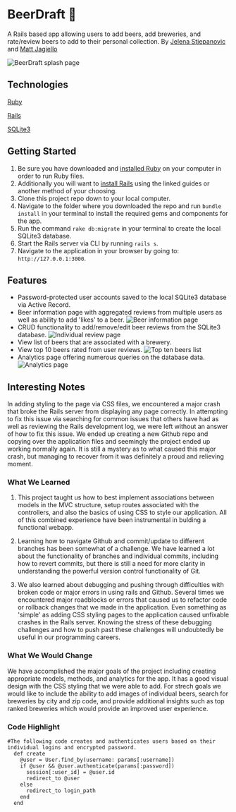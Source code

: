# BeerDraft :beer:

A Rails based app allowing users to add beers, add breweries, and rate/review beers to add to their personal collection. By [Jelena Stjepanovic](https://github.com/jelenastj) and [Matt Jagiello](https://github.com/mattjagiello)

![BeerDraft splash page](https://github.com/mattjagiello/bdraft/blob/master/app/assets/images/Bdraft_User_page.png)

## Technologies
[Ruby](https://www.ruby-lang.org/en/)

[Rails](https://rubyonrails.org/)

[SQLite3](https://www.sqlite.org/version3.html)

## Getting Started
1. Be sure you have downloaded and [installed Ruby](https://www.ruby-lang.org/en/documentation/installation/) on your computer in order to run Ruby files.
2. Additionally you will want to [install Rails](http://installrails.com/) using the linked guides or another method of your choosing.
3. Clone this project repo down to your local computer.
4. Navigate to the folder where you downloaded the repo and run `bundle install` in your terminal to install the required gems and components for the app.
5. Run the command `rake db:migrate` in your terminal to create the local SQLite3 database.
6. Start the Rails server via CLI by running `rails s`.
7. Navigate to the application in your browser by going to: `http://127.0.0.1:3000`.

## Features
- Password-protected user accounts saved to the local SQLite3 database via Active Record.
- Beer information page with aggregated reviews from multiple users as well as ability to add 'likes' to a beer.
![Beer information page](https://github.com/mattjagiello/bdraft/blob/master/app/assets/images/Bdraft_Beer_reviews.png)
- CRUD functionality to add/remove/edit beer reviews from the SQLite3 database.
![Individual review page](https://github.com/mattjagiello/bdraft/blob/master/app/assets/images/Bdraft_User_review.png)
- View list of beers that are associated with a brewery.
- View top 10 beers rated from user reviews.
![Top ten beers list](https://github.com/mattjagiello/bdraft/blob/master/app/assets/images/Bdraft_all_beers_top_ten.png)
- Analytics page offering numerous queries on the database data.
![Analytics page](https://github.com/mattjagiello/bdraft/blob/master/app/assets/images/Bdraft_analytics.png)

## Interesting Notes

In adding styling to the page via CSS files, we encountered a major crash that broke the Rails server from displaying any page correctly. In attempting to fix this issue via searching for common issues that others have had as well as reviewing the Rails development log, we were left without an answer of how to fix this issue. We ended up creating a new Github repo and copying over the application files and seemingly the project ended up working normally again. It is still a mystery as to what caused this major crash, but managing to recover from it was definitely a proud and relieving moment.

### What We Learned

1. This project taught us how to best implement associations between models in the MVC structure, setup routes associated with the controllers, and also the basics of using CSS to style our application. All of this combined experience have been instrumental in bulding a functional webapp.

2. Learning how to navigate Github and commit/update to different branches has been somewhat of a challenge. We have learned  a lot about the functionality of branches and individual commits, including how to revert commits, but there is still a need for more clarity in understanding the powerful version control functionality of Git.

3. We also learned about debugging and pushing through difficulties with broken code or major errors in using rails and Github. Several times we encountered major roadblocks or errors that caused us to refactor code or rollback changes that we made in the application. Even something as 'simple' as adding CSS styling pages to the application caused unfixable crashes in the Rails server. Knowing the stress of these debugging challenges and how to push past these challenges will undoubtedly be useful in our programming careers.

### What We Would Change

We have accomplished the major goals of the project including creating appropriate models, methods, and analytics for the app. It has a good visual design with the CSS styling that we were able to add. For strech goals we would like to include the ability to add images of individual beers, search for breweries by city and zip code, and provide additional insights such as top ranked breweries which would provide an improved user experience.

### Code Highlight
```
#The following code creates and authenticates users based on their individual logins and encrypted password.
  def create
    @user = User.find_by(username: params[:username])
    if @user && @user.authenticate(params[:password])
      session[:user_id] = @user.id
      redirect_to @user
    else  
      redirect_to login_path
    end
  end
```
